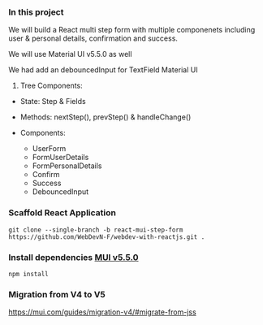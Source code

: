 ### In this project 

We will build a React multi step form with multiple componenets including user & personal details, confirmation and success. 

We will use Material UI v5.5.0 as well

We had add an debouncedInput for TextField Material UI

1. Tree Components:

- State: Step & Fields
- Methods: nextStep(), prevStep() & handleChange()
- Components: 

    - UserForm
    - FormUserDetails
    - FormPersonalDetails
    - Confirm
    - Success
    - DebouncedInput
### Scaffold React Application

`
    git clone --single-branch -b react-mui-step-form https://github.com/WebDevN-F/webdev-with-reactjs.git .
`

### Install dependencies [MUI v5.5.0](https://mui.com/getting-started/installation/)

`
    npm install
`

### Migration from V4 to V5

https://mui.com/guides/migration-v4/#migrate-from-jss